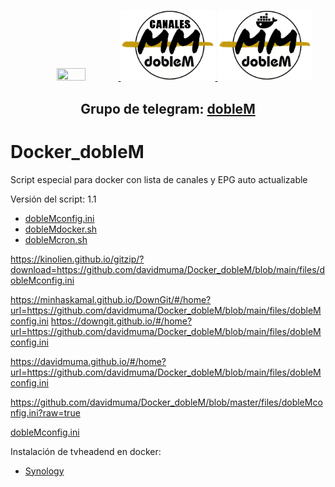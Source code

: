<p align="center">
  <a href="https://github.com/davidmuma/EPG_dobleM"> <img src="https://raw.githubusercontent.com/davidmuma/EPG_dobleM/master/Images/logo_dobleM.png" width="30%" height="30%"> </a>
  <a href="https://github.com/davidmuma/Canales_dobleM"> <img src="https://raw.githubusercontent.com/davidmuma/Canales_dobleM/master/Images/logo_dobleM.png" width="30%" height="30%"> </a>
  <a href="https://github.com/davidmuma/Docker_dobleM"> <img src="https://raw.githubusercontent.com/davidmuma/Docker_dobleM/master/Images/logo_dobleM.png" width="30%" height="30%"> </a>
</p>

<h2 align="center">
  Grupo de telegram: <a href="https://tttttt.me/EPG_dobleM">dobleM</a>
</h2>

# Docker_dobleM
Script especial para docker con lista de canales y EPG auto actualizable

Versión del script: 1.1
- <a href="https://github.com/davidmuma/Docker_dobleM/blob/main/files/dobleMconfig.ini" rel="nofollow">dobleMconfig.ini</a>
- <a href="https://raw.githubusercontent.com/davidmuma/Docker_dobleM/master/files/dobleMdocker.sh" rel="nofollow">dobleMdocker.sh</a>
- <a href="https://raw.githubusercontent.com/davidmuma/Docker_dobleM/master/files/dobleMcron.sh" rel="nofollow">dobleMcron.sh</a>

https://kinolien.github.io/gitzip/?download=https://github.com/davidmuma/Docker_dobleM/blob/main/files/dobleMconfig.ini

https://minhaskamal.github.io/DownGit/#/home?url=https://github.com/davidmuma/Docker_dobleM/blob/main/files/dobleMconfig.ini
https://downgit.github.io/#/home?url=https://github.com/davidmuma/Docker_dobleM/blob/main/files/dobleMconfig.ini

https://davidmuma.github.io/#/home?url=https://github.com/davidmuma/Docker_dobleM/blob/main/files/dobleMconfig.ini

https://github.com/davidmuma/Docker_dobleM/blob/master/files/dobleMconfig.ini?raw=true

<a href="https://raw.githubusercontent.com/davidmuma/Docker_dobleM/master/files/dobleMdocker.sh" download>dobleMconfig.ini</a>



Instalación de tvheadend en docker:
- <a href="https://github.com/davidmuma/Docker_dobleM/blob/master/Varios/tvdocker.md">Synology</a>
